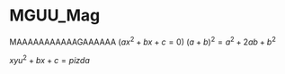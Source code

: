 # MGUU_Mag
MAAAAAAAAAAAGAAAAAA
$(ax^2 + bx + c = 0)$
$(a+b)^{2}=a^{2}+2ab+b^{2}$



$xyu^2 + bx + c = pizda$
